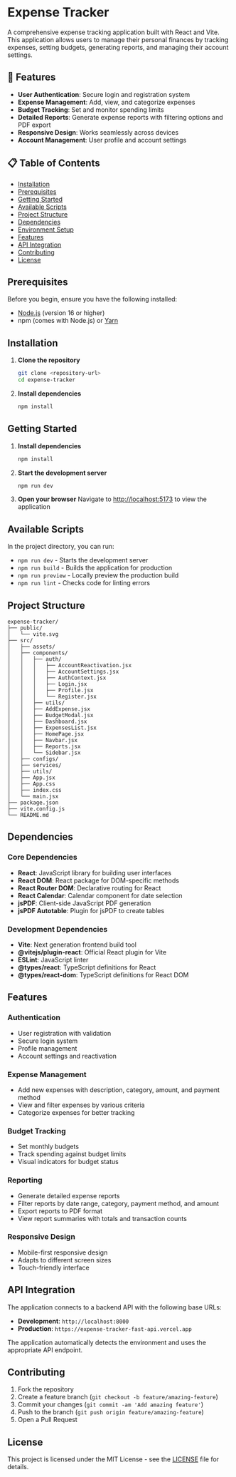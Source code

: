 # Expense Tracker

A comprehensive expense tracking application built with React and Vite. This application allows users to manage their personal finances by tracking expenses, setting budgets, generating reports, and managing their account settings.

## 🚀 Features

- **User Authentication**: Secure login and registration system
- **Expense Management**: Add, view, and categorize expenses
- **Budget Tracking**: Set and monitor spending limits
- **Detailed Reports**: Generate expense reports with filtering options and PDF export
- **Responsive Design**: Works seamlessly across devices
- **Account Management**: User profile and account settings

## 📋 Table of Contents

- [Installation](#installation)
- [Prerequisites](#prerequisites)
- [Getting Started](#getting-started)
- [Available Scripts](#available-scripts)
- [Project Structure](#project-structure)
- [Dependencies](#dependencies)
- [Environment Setup](#environment-setup)
- [Features](#features-1)
- [API Integration](#api-integration)
- [Contributing](#contributing)
- [License](#license)

## Prerequisites

Before you begin, ensure you have the following installed:

- [Node.js](https://nodejs.org/) (version 16 or higher)
- npm (comes with Node.js) or [Yarn](https://yarnpkg.com/)

## Installation

1. **Clone the repository**
   ```bash
   git clone <repository-url>
   cd expense-tracker
   ```

2. **Install dependencies**
   ```bash
   npm install
   ```

## Getting Started

1. **Install dependencies**
   ```bash
   npm install
   ```

2. **Start the development server**
   ```bash
   npm run dev
   ```

3. **Open your browser**
   Navigate to [http://localhost:5173](http://localhost:5173) to view the application

## Available Scripts

In the project directory, you can run:

- `npm run dev` - Starts the development server
- `npm run build` - Builds the application for production
- `npm run preview` - Locally preview the production build
- `npm run lint` - Checks code for linting errors

## Project Structure

```
expense-tracker/
├── public/
│   └── vite.svg
├── src/
│   ├── assets/
│   ├── components/
│   │   ├── auth/
│   │   │   ├── AccountReactivation.jsx
│   │   │   ├── AccountSettings.jsx
│   │   │   ├── AuthContext.jsx
│   │   │   ├── Login.jsx
│   │   │   ├── Profile.jsx
│   │   │   └── Register.jsx
│   │   ├── utils/
│   │   ├── AddExpense.jsx
│   │   ├── BudgetModal.jsx
│   │   ├── Dashboard.jsx
│   │   ├── ExpensesList.jsx
│   │   ├── HomePage.jsx
│   │   ├── Navbar.jsx
│   │   ├── Reports.jsx
│   │   └── Sidebar.jsx
│   ├── configs/
│   ├── services/
│   ├── utils/
│   ├── App.jsx
│   ├── App.css
│   ├── index.css
│   └── main.jsx
├── package.json
├── vite.config.js
└── README.md
```

## Dependencies

### Core Dependencies

- **React**: JavaScript library for building user interfaces
- **React DOM**: React package for DOM-specific methods
- **React Router DOM**: Declarative routing for React
- **React Calendar**: Calendar component for date selection
- **jsPDF**: Client-side JavaScript PDF generation
- **jsPDF Autotable**: Plugin for jsPDF to create tables

### Development Dependencies

- **Vite**: Next generation frontend build tool
- **@vitejs/plugin-react**: Official React plugin for Vite
- **ESLint**: JavaScript linter
- **@types/react**: TypeScript definitions for React
- **@types/react-dom**: TypeScript definitions for React DOM

## Features

### Authentication
- User registration with validation
- Secure login system
- Profile management
- Account settings and reactivation

### Expense Management
- Add new expenses with description, category, amount, and payment method
- View and filter expenses by various criteria
- Categorize expenses for better tracking

### Budget Tracking
- Set monthly budgets
- Track spending against budget limits
- Visual indicators for budget status

### Reporting
- Generate detailed expense reports
- Filter reports by date range, category, payment method, and amount
- Export reports to PDF format
- View report summaries with totals and transaction counts

### Responsive Design
- Mobile-first responsive design
- Adapts to different screen sizes
- Touch-friendly interface

## API Integration

The application connects to a backend API with the following base URLs:

- **Development**: `http://localhost:8000`
- **Production**: `https://expense-tracker-fast-api.vercel.app`

The application automatically detects the environment and uses the appropriate API endpoint.

## Contributing

1. Fork the repository
2. Create a feature branch (`git checkout -b feature/amazing-feature`)
3. Commit your changes (`git commit -am 'Add amazing feature'`)
4. Push to the branch (`git push origin feature/amazing-feature`)
5. Open a Pull Request

## License

This project is licensed under the MIT License - see the [LICENSE](LICENSE) file for details.